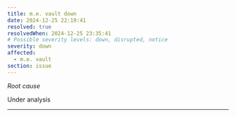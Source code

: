 ```yaml
---
title: m.e. vault down
date: 2024-12-25 22:19:41
resolved: true
resolvedWhen: 2024-12-25 23:35:41
# Possible severity levels: down, disrupted, notice
severity: down
affected:
  - m.e. vault
section: issue
---
```


*Root cause*

Under analysis

---


